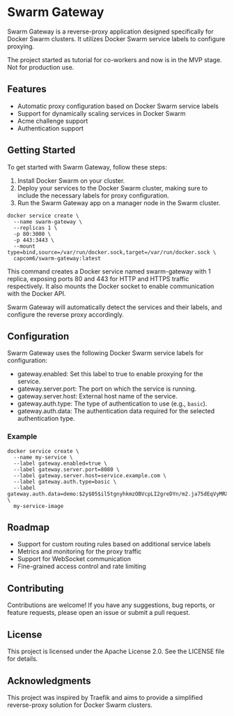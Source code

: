 # Swarm Gateway

Swarm Gateway is a reverse-proxy application designed specifically for Docker Swarm clusters. It utilizes Docker Swarm service labels to configure proxying.

The project started as tutorial for co-workers and now is in the MVP stage. Not for production use.

## Features

* Automatic proxy configuration based on Docker Swarm service labels
* Support for dynamically scaling services in Docker Swarm
* Acme challenge support
* Authentication support

## Getting Started

To get started with Swarm Gateway, follow these steps:

1. Install Docker Swarm on your cluster.
2. Deploy your services to the Docker Swarm cluster, making sure to include the necessary labels for proxy configuration.
3. Run the Swarm Gateway app on a manager node in the Swarm cluster.

```
docker service create \
  --name swarm-gateway \
  --replicas 1 \
  -p 80:3000 \
  -p 443:3443 \
  --mount type=bind,source=/var/run/docker.sock,target=/var/run/docker.sock \
  capcom6/swarm-gateway:latest
```

This command creates a Docker service named swarm-gateway with 1 replica, exposing ports 80 and 443 for HTTP and HTTPS traffic respectively. It also mounts the Docker socket to enable communication with the Docker API.

Swarm Gateway will automatically detect the services and their labels, and configure the reverse proxy accordingly.

## Configuration

Swarm Gateway uses the following Docker Swarm service labels for configuration:

* gateway.enabled: Set this label to true to enable proxying for the service.
* gateway.server.port: The port on which the service is running.
* gateway.server.host: External host name of the service.
* gateway.auth.type: The type of authentication to use (e.g., `basic`).
* gateway.auth.data: The authentication data required for the selected authentication type.

### Example

```
docker service create \
  --name my-service \
  --label gateway.enabled=true \
  --label gateway.server.port=8080 \
  --label gateway.server.host=service.example.com \
  --label gateway.auth.type=basic \
  --label gateway.auth.data=demo:$2y$05$il5tgnyhkmzOBVcpLI2greDYn/m2.ja75dEqVyMRX/P/xQfIhVvZC \
  my-service-image
```

## Roadmap

* Support for custom routing rules based on additional service labels
* Metrics and monitoring for the proxy traffic
* Support for WebSocket communication
* Fine-grained access control and rate limiting

## Contributing
Contributions are welcome! If you have any suggestions, bug reports, or feature requests, please open an issue or submit a pull request.

## License

This project is licensed under the Apache License 2.0. See the LICENSE file for details.

## Acknowledgments

This project was inspired by Traefik and aims to provide a simplified reverse-proxy solution for Docker Swarm clusters.
